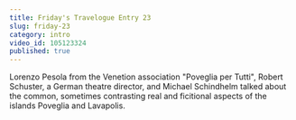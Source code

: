 ```yaml
---
title: Friday's Travelogue Entry 23
slug: friday-23
category: intro
video_id: 105123324
published: true
---
```


Lorenzo Pesola from the Venetion association "Poveglia per Tutti", Robert Schuster, a German theatre director, and Michael Schindhelm talked about the common, sometimes contrasting real and ficitional aspects of the islands Poveglia and Lavapolis. 
